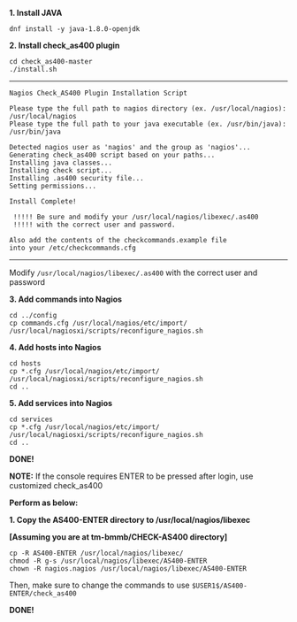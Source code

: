 **1. Install JAVA**

```
dnf install -y java-1.8.0-openjdk
```


**2. Install check_as400 plugin**

```
cd check_as400-master
./install.sh
```

----------------------------------------------------------------------------------------
```
Nagios Check_AS400 Plugin Installation Script

Please type the full path to nagios directory (ex. /usr/local/nagios): /usr/local/nagios
Please type the full path to your java executable (ex. /usr/bin/java): /usr/bin/java

Detected nagios user as 'nagios' and the group as 'nagios'...
Generating check_as400 script based on your paths...
Installing java classes...
Installing check script...
Installing .as400 security file...
Setting permissions...

Install Complete!

 !!!!! Be sure and modify your /usr/local/nagios/libexec/.as400
 !!!!! with the correct user and password.

Also add the contents of the checkcommands.example file
into your /etc/checkcommands.cfg
```
----------------------------------------------------------------------------------------

Modify `/usr/local/nagios/libexec/.as400` with the correct user and password


**3. Add commands into Nagios**

```
cd ../config
cp commands.cfg /usr/local/nagios/etc/import/
/usr/local/nagiosxi/scripts/reconfigure_nagios.sh
```


**4. Add hosts into Nagios**

```
cd hosts
cp *.cfg /usr/local/nagios/etc/import/
/usr/local/nagiosxi/scripts/reconfigure_nagios.sh
cd ..
```


**5. Add services into Nagios**

```
cd services
cp *.cfg /usr/local/nagios/etc/import/
/usr/local/nagiosxi/scripts/reconfigure_nagios.sh
cd ..
```


**DONE!**



**NOTE:** If the console requires ENTER to be pressed after login, use customized check_as400

**Perform as below:**

**1. Copy the AS400-ENTER directory to /usr/local/nagios/libexec**

**[Assuming you are at tm-bmmb/CHECK-AS400 directory]**

```
cp -R AS400-ENTER /usr/local/nagios/libexec/
chmod -R g-s /usr/local/nagios/libexec/AS400-ENTER
chown -R nagios.nagios /usr/local/nagios/libexec/AS400-ENTER
```

Then, make sure to change the commands to use `$USER1$/AS400-ENTER/check_as400`

**DONE!**

